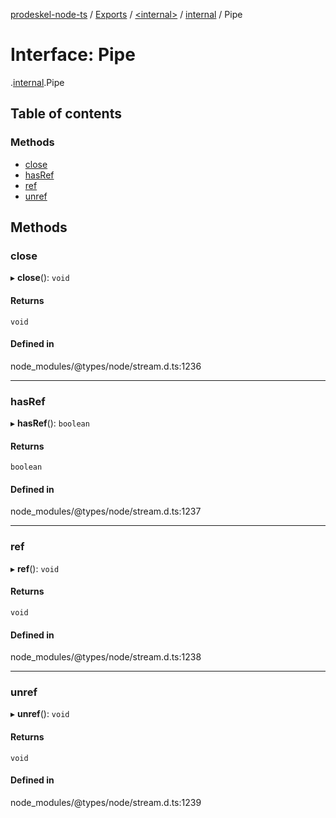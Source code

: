 [prodeskel-node-ts](../README.md) / [Exports](../modules.md) / [<internal\>](../modules/internal_.md) / [internal](../modules/internal_.internal.md) / Pipe

# Interface: Pipe

[<internal>](../modules/internal_.md).[internal](../modules/internal_.internal.md).Pipe

## Table of contents

### Methods

- [close](internal_.internal.Pipe.md#close)
- [hasRef](internal_.internal.Pipe.md#hasref)
- [ref](internal_.internal.Pipe.md#ref)
- [unref](internal_.internal.Pipe.md#unref)

## Methods

### close

▸ **close**(): `void`

#### Returns

`void`

#### Defined in

node_modules/@types/node/stream.d.ts:1236

___

### hasRef

▸ **hasRef**(): `boolean`

#### Returns

`boolean`

#### Defined in

node_modules/@types/node/stream.d.ts:1237

___

### ref

▸ **ref**(): `void`

#### Returns

`void`

#### Defined in

node_modules/@types/node/stream.d.ts:1238

___

### unref

▸ **unref**(): `void`

#### Returns

`void`

#### Defined in

node_modules/@types/node/stream.d.ts:1239
